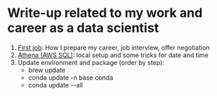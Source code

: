 # Write-up related to my work and career as a data scientist

1. [First job](https://github.com/er1czz/er1czz.github.io/blob/master/blog/writeup/firstjob.md): How I prepare my career, job interview, offer negotiation
2. [Athena (AWS SQL)](https://github.com/er1czz/er1czz.github.io/blob/master/blog/writeup/Athena.md): local setup and some tricks for date and time
3. Update environment and package (order by step): 
    -  brew update
    -  conda update -n base conda    
    -  conda update --all
